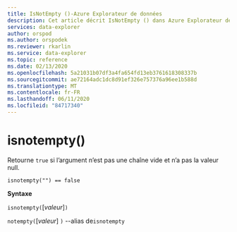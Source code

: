 ```yaml
---
title: IsNotEmpty ()-Azure Explorateur de données
description: Cet article décrit IsNotEmpty () dans Azure Explorateur de données.
services: data-explorer
author: orspod
ms.author: orspodek
ms.reviewer: rkarlin
ms.service: data-explorer
ms.topic: reference
ms.date: 02/13/2020
ms.openlocfilehash: 5a21031b07df3a4fa654fd13eb3761618308337b
ms.sourcegitcommit: ae72164adc1dc8d91ef326e757376a96ee1b588d
ms.translationtype: MT
ms.contentlocale: fr-FR
ms.lasthandoff: 06/11/2020
ms.locfileid: "84717340"
---
```

# <a name="isnotempty"></a>isnotempty()

Retourne `true` si l’argument n’est pas une chaîne vide et n’a pas la valeur null.

```kusto
isnotempty("") == false
```

**Syntaxe**

`isnotempty(`[*valeur*]`)`

`notempty(`[*valeur*] `)` --alias de`isnotempty`
